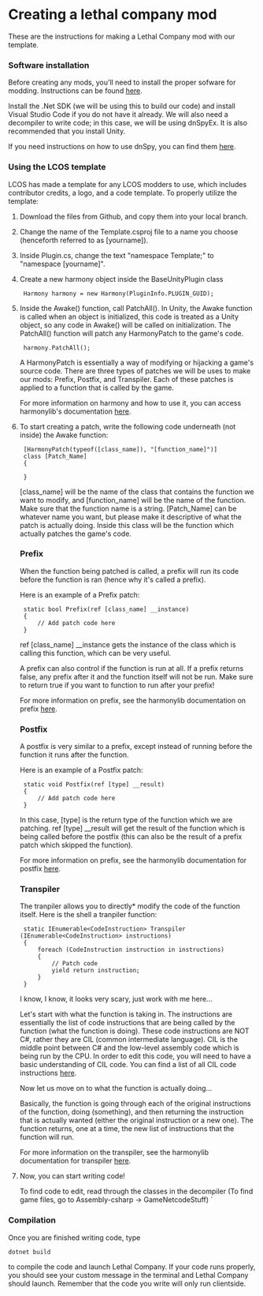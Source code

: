 # Creating a lethal company mod
These are the instructions for making a Lethal Company mod with our template. 

### Software installation 
Before creating any mods, you'll need to install the proper sofware for modding. Instructions 
can be found [here](https://lethal.wiki/dev/initial-setup). 

Install the .Net SDK (we will be using this to build our code) and install 
Visual Studio Code if you do not have it already. We will also need a decompiler 
to write code; in this case, we will be using dnSpyEx. It is also recommended that 
you install Unity. 

If you need instructions on how to use dnSpy, you can find them [here](https://lethal.wiki/dev/fundamentals/reading-game-code).

### Using the LCOS template
LCOS has made a template for any LCOS modders to use, which includes contributor credits, 
a logo, and a code template. To properly utilize the template:
1. Download the files from Github, and copy them into your local branch.
2. Change the name of the Template.csproj file to a name you choose (henceforth referred to as [yourname]). 
3. Inside Plugin.cs, change the text "namespace Template;" to "namespace [yourname]".
4. Create a new harmony object inside the BaseUnityPlugin class
        
        Harmony harmony = new Harmony(PluginInfo.PLUGIN_GUID);
5. Inside the Awake() function, call PatchAll(). In Unity, the Awake function is called when an object is initialized, this code is treated as a Unity object, so any code in Awake() will be called on initialization. The PatchAll() function will patch any HarmonyPatch to the game's code. 
        
        harmony.PatchAll();
    
    A HarmonyPatch is essentially a way of modifying or hijacking a game's source code. There are three types of patches we will be uses to make our mods: Prefix, Postfix, and Transpiler. Each of these patches is applied to a function that is called by the game. 

    For more information on harmony and how to use it, you can access harmonylib's documentation [here](https://harmony.pardeike.net/articles/intro.html).

6. To start creating a patch, write the following code underneath (not inside) the Awake function:
        
        [HarmonyPatch(typeof([class_name]), "[function_name]")]
        class [Patch_Name]
        {
      
        }
        

    [class_name] will be the name of the class that contains the function we want to modify, and [function_name] will be the name of the function. Make sure that the function name is a string. [Patch_Name] can be whatever name you want, but please make it descriptive of what the patch is actually doing. Inside this class will be the function which actually patches the game's code. 

    ### Prefix

    When the function being patched is called, a prefix will run its code before the function is ran (hence why it's called a prefix). 

    Here is an example of a Prefix patch:

        static bool Prefix(ref [class_name] __instance)
        {
            // Add patch code here
        }
    
    ref [class_name] __instance gets the instance of the class which is calling this function, which can be very useful.

    A prefix can also control if the function is run at all. If a prefix returns false, any prefix after it and the function itself will not be run. Make sure to return true if you want to function to run after your prefix!

    For more information on prefix, see the harmonylib documentation on prefix [here](https://harmony.pardeike.net/articles/patching-prefix.html).

    ### Postfix

    A postfix is very similar to a prefix, except instead of running before the function it runs after the function. 

    Here is an example of a Postfix patch:

        static void Postfix(ref [type] __result)
        {
            // Add patch code here
        }

    In this case, [type] is the return type of the function which we are patching. ref [type] __result will get the result of the function which is being called before the postfix (this can also be the result of a prefix patch which skipped the function). 

    For more information on prefix, see the harmonylib documentation for postfix [here](https://harmony.pardeike.net/articles/patching-postfix.html).

    ### Transpiler

    The tranpiler allows you to directly* modify the code of the function itself. Here is the shell a tranpiler function:

        static IEnumerable<CodeInstruction> Transpiler (IEnumerable<CodeInstruction> instructions)
        {
            foreach (CodeInstruction instruction in instructions)
            {
                // Patch code
                yield return instruction;
            }
        }

    I know, I know, it looks very scary, just work with me here... 

    Let's start with what the function is taking in. The instructions are essentially the list of code instructions that are being called by the function (what the function is doing). These code instructions are NOT C#, rather they are CIL (common intermediate language). CIL is the middle point between C# and the low-level assembly code which is being run by the CPU. In order to edit this code, you will need to have a basic understanding of CIL code. You can find a list of all CIL code instructions [here](https://en.wikipedia.org/wiki/List_of_CIL_instructions). 

    Now let us move on to what the function is actually doing...

    Basically, the function is going through each of the original instructions of the function, doing (something), and then returning the instruction that is actually wanted (either the original instruction or a new one). The function returns, one at a time, the new list of instructions that the function will run. 

     For more information on the transpiler, see the harmonylib documentation for transpiler [here](https://harmony.pardeike.net/articles/patching-transpiler.html).
 
7. Now, you can start writing code! 

    To find code to edit, read through the classes in the decompiler (To find game
    files, go to Assembly-csharp -> GameNetcodeStuff)
`
### Compilation
Once you are finished writing code, type 

    dotnet build

to compile the code and launch Lethal Company. If your code runs properly, you should see your custom 
message in the terminal and Lethal Company should launch. Remember that the code you write will only 
run clientside.  
